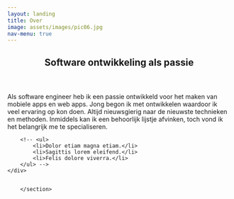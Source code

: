 ```yaml
---
layout: landing
title: Over
image: assets/images/pic06.jpg
nav-menu: true
---
```


<!-- Main -->
<div id="main">

<!-- One -->
<section id="one">
	<div class="inner">
		<header class="major">
			<h2>Software ontwikkeling als passie</h2>
		</header>
		<p>Als software engineer heb ik een passie ontwikkeld voor het maken van mobiele apps en web apps. Jong begon ik met ontwikkelen waardoor ik veel ervaring op kon doen. Altijd nieuwsgierig naar de nieuwste technieken en methoden. Inmiddels kan ik een behoorlijk lijstje afvinken, toch vond ik het belangrijk me te specialiseren. </p>

		<!-- <ul>
			<li>Dolor etiam magna etiam.</li>
			<li>Sagittis lorem eleifend.</li>
			<li>Felis dolore viverra.</li>
		</ul> -->
	</div>
</section>

<section id="two" class="spotlights">
<section>
		<a href="generic.html" class="image">
			<img src="{% link assets/images/pic08.jpg %}" alt="" data-position="center center" />
		</a>
		
        </section>
</section>
</div>